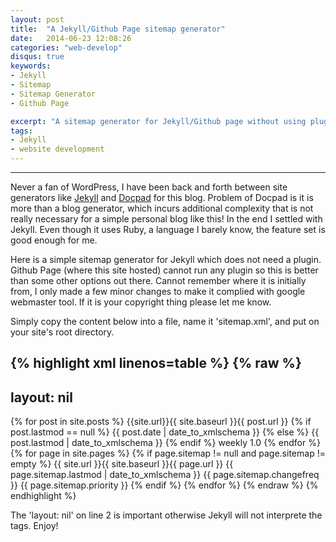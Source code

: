 ```yaml
---
layout: post
title:  "A Jekyll/Github Page sitemap generator"
date:   2014-06-23 12:08:26
categories: "web-develop"
disqus: true
keywords:
- Jekyll
- Sitemap
- Sitemap Generator
- Github Page

excerpt: "A sitemap generator for Jekyll/Github page without using plugin"
tags:
- Jekyll
- website development
---
```


------
Never a fan of WordPress, I have been back and forth between
site generators like [Jekyll](http://http://jekyllrb.com/) and
[Docpad](http://docpad.org/) for this blog. Problem of Docpad is it is more than a blog generator,
which incurs additional complexity that is not really necessary for a simple
personal blog like this! In the end I settled with Jekyll.
Even though it uses Ruby, a language
I barely know, the feature set is good enough for me.

Here is a simple sitemap generator for Jekyll which does not need a plugin.
Github Page (where this site hosted) cannot run any plugin so this is better
than some other options out there. Cannot remember where it is initially from,
I only made a few minor changes to make it complied
with google webmaster tool. If it is your copyright thing please let me know.

Simply copy the content below into a file, name it 'sitemap.xml', and put on your site's
root directory.

{% highlight xml linenos=table %}
{% raw %}  
---
layout: nil
---
<?xml version="1.0" encoding="UTF-8"?>
<urlset xmlns:xsi="http://www.w3.org/2001/XMLSchema-instance"
  xsi:schemaLocation="http://www.sitemaps.org/schemas/sitemap/0.9
  http://www.sitemaps.org/schemas/sitemap/0.9/sitemap.xsd"
  xmlns="http://www.sitemaps.org/schemas/sitemap/0.9">
  {% for post in site.posts %}
  <url>
    <loc>{{site.url}}{{ site.baseurl }}{{ post.url }}</loc>
    {% if post.lastmod == null %}
    <lastmod>{{ post.date | date_to_xmlschema }}</lastmod>
    {% else %}
    <lastmod>{{ post.lastmod | date_to_xmlschema }}</lastmod>
    {% endif %}
    <changefreq>weekly</changefreq>
    <priority>1.0</priority>
  </url>
  {% endfor %}
  {% for page in site.pages %}
  {% if page.sitemap != null and page.sitemap != empty %}
  <url>
    <loc>{{ site.url }}{{ site.baseurl }}{{ page.url }}</loc>
    <lastmod>{{ page.sitemap.lastmod | date_to_xmlschema }}</lastmod>
    <changefreq>{{ page.sitemap.changefreq }}</changefreq>
    <priority>{{ page.sitemap.priority }}</priority>
  </url>
  {% endif %}
  {% endfor %}
</urlset>
{% endraw %}
{% endhighlight %}

The 'layout: nil' on line 2 is important otherwise Jekyll will not interprete
the tags. Enjoy!
